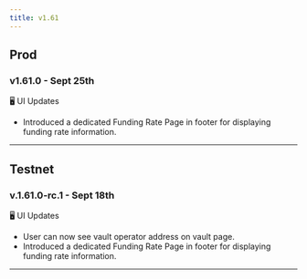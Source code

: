 ```yaml
---
title: v1.61
---
```


## Prod

### v1.61.0 - Sept 25th

🖥️  UI Updates

* Introduced a dedicated Funding Rate Page in footer for displaying funding rate information.



***

## Testnet

### v.1.61.0-rc.1 - Sept 18th

🖥️  UI Updates

* User can now see vault operator address on vault page.
* Introduced a dedicated Funding Rate Page in footer for displaying funding rate information.

***
